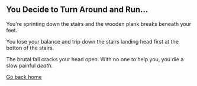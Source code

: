 ## You Decide to Turn Around and Run...  
You're sprinting down the stairs and the wooden plank breaks beneath your feet.  

You lose your balance and trip down the stairs landing head first at the botton of the stairs. 

The brutal fall cracks your head open. With no one to help you, you die a slow painful *death*.  
 
[Go back home](../home.md)